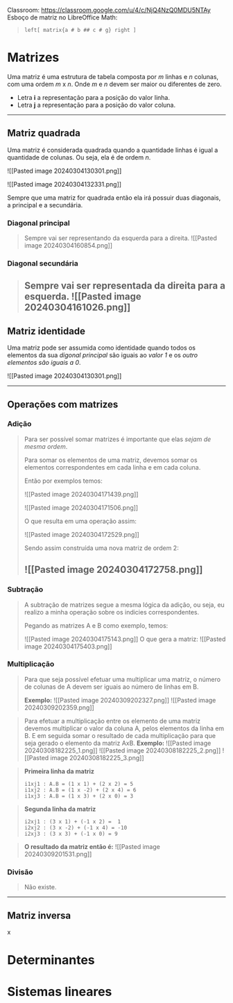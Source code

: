 Classroom: https://classroom.google.com/u/4/c/NjQ4NzQ0MDU5NTAy
Esboço de matriz no LibreOffice Math:
> ```
> left[ matrix{a # b ## c # g} right ]
> ```
# Matrizes

Uma matriz é uma estrutura de tabela composta por _m_ linhas e _n_ colunas, com uma ordem _m_ x _n_. Onde _m_ e _n_ devem ser maior ou diferentes de zero.

- Letra **i** a representação para a posição do valor linha.
- Letra **j** a representação para a posição do valor coluna.

--- 
## Matriz quadrada
Uma matriz é considerada quadrada quando a quantidade linhas é igual a quantidade de colunas. Ou seja, ela é de ordem _n_.

![[Pasted image 20240304130301.png]]

![[Pasted image 20240304132331.png]]

Sempre que uma matriz for quadrada então ela irá possuir duas diagonais, a principal e a secundária.

### Diagonal principal
> Sempre vai ser representando da esquerda para a direita.
> ![[Pasted image 20240304160854.png]]
### Diagonal secundária
> Sempre vai ser representada da direita para a esquerda.
> ![[Pasted image 20240304161026.png]]
> ---- 
## Matriz identidade
Uma matriz pode ser assumida como identidade quando todos os elementos da sua _digonal principal_ são iguais ao _valor 1_ e os _outro elementos são iguais a 0_.

![[Pasted image 20240304130301.png]]

----
## Operações com matrizes
### Adição
> Para ser possível somar matrizes é importante que elas _sejam de mesma ordem_.
>
> Para somar os elementos de uma matriz, devemos somar os elementos correspondentes em cada linha e em cada coluna.
>
> Então por exemplos temos:
>
> ![[Pasted image 20240304171439.png]]
>
> ![[Pasted image 20240304171506.png]]
>
> O que resulta em uma operação assim:
>
> ![[Pasted image 20240304172529.png]]
>
> Sendo assim construída uma nova matriz de ordem 2:
>
> ![[Pasted image 20240304172758.png]]
> --- 
### Subtração
> A subtração de matrizes segue a mesma lógica da adição, ou seja, eu realizo a minha operação sobre os indicies correspondentes.
> 
> Pegando as matrizes A e B como exemplo, temos:
> 
> ![[Pasted image 20240304175143.png]]
> O que gera a matriz:
> ![[Pasted image 20240304175403.png]]
### Multiplicação
> Para que seja possível efetuar uma multiplicar uma matriz, o número de colunas de A devem ser iguais ao número de linhas em B.
> 
> **Exemplo:**
> ![[Pasted image 20240309202327.png]]
> ![[Pasted image 20240309202359.png]]

> Para efetuar a multiplicação entre os elemento de uma matriz devemos multiplicar o valor da coluna A, pelos elementos da linha em B. E em seguida somar o resultado de cada multiplicação para que seja gerado o elemento da matriz AxB.
> **Exemplo:**
> ![[Pasted image 20240308182225_1.png]]
> ![[Pasted image 20240308182225_2.png]]
> ![[Pasted image 20240308182225_3.png]]

> **Primeira linha da matriz**
> ```
> i1xj1 : A.B = (1 x 1) + (2 x 2) = 5
> i1xj2 : A.B = (1 x -2) + (2 x 4) = 6
> i1xj3 : A.B = (1 x 3) + (2 x 0) = 3
> ```

> **Segunda linha da matriz**
> ```
> i2xj1 : (3 x 1) + (-1 x 2) =  1
> i2xj2 : (3 x -2) + (-1 x 4) = -10
> i2xj3 : (3 x 3) + (-1 x 0) = 9
> ```

 
> **O resultado da matriz então é:** 
> ![[Pasted image 20240309201531.png]]

### Divisão
> Não existe.
---
## Matriz inversa
x
# Determinantes

# Sistemas lineares